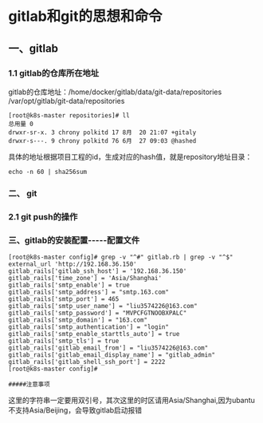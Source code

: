 # gitlab和git的思想和命令

## 一、gitlab

### 1.1 gitlab的仓库所在地址

gitlab的仓库地址：/home/docker/gitlab/data/git-data/repositories   /var/opt/gitlab/git-data/repositories

```shell
[root@k8s-master repositories]# ll
总用量 0
drwxr-sr-x. 3 chrony polkitd 17 8月  20 21:07 +gitaly
drwxr-s---. 9 chrony polkitd 76 6月  27 09:03 @hashed

```

具体的地址根据项目工程的id，生成对应的hash值，就是repository地址目录：

```shell
echo -n 60 | sha256sum
```





### 二、 git

### 2.1 git push的操作

### 三、gitlab的安装配置-----配置文件

```shell
[root@k8s-master config]# grep -v "^#" gitlab.rb | grep -v "^$"
external_url 'http://192.168.36.150'
gitlab_rails['gitlab_ssh_host'] = '192.168.36.150'
gitlab_rails['time_zone'] = 'Asia/Shanghai'
gitlab_rails['smtp_enable'] = true
gitlab_rails['smtp_address'] = "smtp.163.com"
gitlab_rails['smtp_port'] = 465
gitlab_rails['smtp_user_name'] = "liu3574226@163.com"
gitlab_rails['smtp_password'] = "MVPCFGTNOOBXPALC"
gitlab_rails['smtp_domain'] = "163.com"
gitlab_rails['smtp_authentication'] = "login"
gitlab_rails['smtp_enable_starttls_auto'] = true
gitlab_rails['smtp_tls'] = true
gitlab_rails['gitlab_email_from'] = "liu3574226@163.com"
gitlab_rails['gitlab_email_display_name'] = "gitlab_admin"
gitlab_rails['gitlab_shell_ssh_port'] = 2222
[root@k8s-master config]#

#####注意事项
```

这里的字符串一定要用双引号，其次这里的时区请用Asia/Shanghai,因为ubantu不支持Asia/Beijing，会导致gitlab启动报错